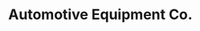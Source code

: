 ---
title: "Automotive Equipment Co."
url: /north-ridgeville/automotive-equipment-co/
shop: car repair
---